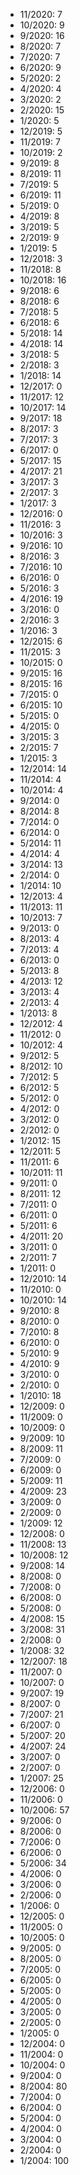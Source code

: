 *  11/2020: 7
*  10/2020: 9
*  9/2020: 16
*  8/2020: 7
*  7/2020: 7
*  6/2020: 9
*  5/2020: 2
*  4/2020: 4
*  3/2020: 2
*  2/2020: 15
*  1/2020: 5
*  12/2019: 5
*  11/2019: 7
*  10/2019: 2
*  9/2019: 8
*  8/2019: 11
*  7/2019: 5
*  6/2019: 11
*  5/2019: 0
*  4/2019: 8
*  3/2019: 5
*  2/2019: 9
*  1/2019: 5
*  12/2018: 3
*  11/2018: 8
*  10/2018: 16
*  9/2018: 6
*  8/2018: 6
*  7/2018: 5
*  6/2018: 6
*  5/2018: 14
*  4/2018: 14
*  3/2018: 5
*  2/2018: 3
*  1/2018: 14
*  12/2017: 0
*  11/2017: 12
*  10/2017: 14
*  9/2017: 18
*  8/2017: 3
*  7/2017: 3
*  6/2017: 0
*  5/2017: 15
*  4/2017: 21
*  3/2017: 3
*  2/2017: 3
*  1/2017: 3
*  12/2016: 0
*  11/2016: 3
*  10/2016: 3
*  9/2016: 10
*  8/2016: 3
*  7/2016: 10
*  6/2016: 0
*  5/2016: 3
*  4/2016: 19
*  3/2016: 0
*  2/2016: 3
*  1/2016: 3
*  12/2015: 6
*  11/2015: 3
*  10/2015: 0
*  9/2015: 16
*  8/2015: 16
*  7/2015: 0
*  6/2015: 10
*  5/2015: 0
*  4/2015: 0
*  3/2015: 3
*  2/2015: 7
*  1/2015: 3
*  12/2014: 14
*  11/2014: 4
*  10/2014: 4
*  9/2014: 0
*  8/2014: 8
*  7/2014: 0
*  6/2014: 0
*  5/2014: 11
*  4/2014: 4
*  3/2014: 13
*  2/2014: 0
*  1/2014: 10
*  12/2013: 4
*  11/2013: 11
*  10/2013: 7
*  9/2013: 0
*  8/2013: 4
*  7/2013: 4
*  6/2013: 0
*  5/2013: 8
*  4/2013: 12
*  3/2013: 4
*  2/2013: 4
*  1/2013: 8
*  12/2012: 4
*  11/2012: 0
*  10/2012: 4
*  9/2012: 5
*  8/2012: 10
*  7/2012: 5
*  6/2012: 5
*  5/2012: 0
*  4/2012: 0
*  3/2012: 0
*  2/2012: 0
*  1/2012: 15
*  12/2011: 5
*  11/2011: 6
*  10/2011: 11
*  9/2011: 0
*  8/2011: 12
*  7/2011: 0
*  6/2011: 0
*  5/2011: 6
*  4/2011: 20
*  3/2011: 0
*  2/2011: 7
*  1/2011: 0
*  12/2010: 14
*  11/2010: 0
*  10/2010: 14
*  9/2010: 8
*  8/2010: 0
*  7/2010: 8
*  6/2010: 0
*  5/2010: 9
*  4/2010: 9
*  3/2010: 0
*  2/2010: 0
*  1/2010: 18
*  12/2009: 0
*  11/2009: 0
*  10/2009: 0
*  9/2009: 10
*  8/2009: 11
*  7/2009: 0
*  6/2009: 0
*  5/2009: 11
*  4/2009: 23
*  3/2009: 0
*  2/2009: 0
*  1/2009: 12
*  12/2008: 0
*  11/2008: 13
*  10/2008: 12
*  9/2008: 14
*  8/2008: 0
*  7/2008: 0
*  6/2008: 0
*  5/2008: 0
*  4/2008: 15
*  3/2008: 31
*  2/2008: 0
*  1/2008: 32
*  12/2007: 18
*  11/2007: 0
*  10/2007: 0
*  9/2007: 19
*  8/2007: 0
*  7/2007: 21
*  6/2007: 0
*  5/2007: 20
*  4/2007: 24
*  3/2007: 0
*  2/2007: 0
*  1/2007: 25
*  12/2006: 0
*  11/2006: 0
*  10/2006: 57
*  9/2006: 0
*  8/2006: 0
*  7/2006: 0
*  6/2006: 0
*  5/2006: 34
*  4/2006: 0
*  3/2006: 0
*  2/2006: 0
*  1/2006: 0
*  12/2005: 0
*  11/2005: 0
*  10/2005: 0
*  9/2005: 0
*  8/2005: 0
*  7/2005: 0
*  6/2005: 0
*  5/2005: 0
*  4/2005: 0
*  3/2005: 0
*  2/2005: 0
*  1/2005: 0
*  12/2004: 0
*  11/2004: 0
*  10/2004: 0
*  9/2004: 0
*  8/2004: 80
*  7/2004: 0
*  6/2004: 0
*  5/2004: 0
*  4/2004: 0
*  3/2004: 0
*  2/2004: 0
*  1/2004: 100